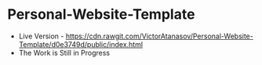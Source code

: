 # Personal-Website-Template

* Live Version - https://cdn.rawgit.com/VictorAtanasov/Personal-Website-Template/d0e3749d/public/index.html
* The Work is Still in Progress